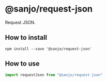 # @sanjo/request-json

Request JSON.

## How to install

```
npm install --save '@sanjo/request-json'
```

## How to use

```js
import requestJson from "@sanjo/request-json"
```
